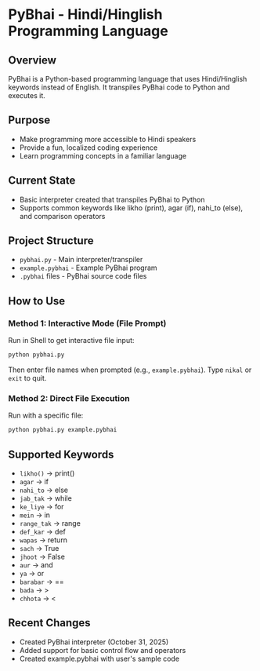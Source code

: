 # PyBhai - Hindi/Hinglish Programming Language

## Overview
PyBhai is a Python-based programming language that uses Hindi/Hinglish keywords instead of English. It transpiles PyBhai code to Python and executes it.

## Purpose
- Make programming more accessible to Hindi speakers
- Provide a fun, localized coding experience
- Learn programming concepts in a familiar language

## Current State
- Basic interpreter created that transpiles PyBhai to Python
- Supports common keywords like likho (print), agar (if), nahi_to (else), and comparison operators

## Project Structure
- `pybhai.py` - Main interpreter/transpiler
- `example.pybhai` - Example PyBhai program
- `.pybhai` files - PyBhai source code files

## How to Use

### Method 1: Interactive Mode (File Prompt)
Run in Shell to get interactive file input:
```bash
python pybhai.py
```
Then enter file names when prompted (e.g., `example.pybhai`). Type `nikal` or `exit` to quit.

### Method 2: Direct File Execution
Run with a specific file:
```bash
python pybhai.py example.pybhai
```

## Supported Keywords
- `likho()` → print()
- `agar` → if
- `nahi_to` → else
- `jab_tak` → while
- `ke_liye` → for
- `mein` → in
- `range_tak` → range
- `def_kar` → def
- `wapas` → return
- `sach` → True
- `jhoot` → False
- `aur` → and
- `ya` → or
- `barabar` → ==
- `bada` → >
- `chhota` → <

## Recent Changes
- Created PyBhai interpreter (October 31, 2025)
- Added support for basic control flow and operators
- Created example.pybhai with user's sample code
